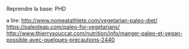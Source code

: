 
Reprendre la base: PHD

a lire:
http://www.nomeatathlete.com/vegetarian-paleo-diet/
https://paleoleap.com/paleo-for-vegetarians/
http://www.thierrysouccar.com/nutrition/info/manger-paleo-et-vegan-possible-avec-quelques-precautions-2440